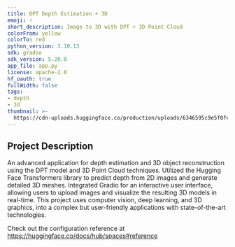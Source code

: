 ```yaml
---
title: DPT Depth Estimation + 3D
emoji: ⚡
short_description: Image to 3D with DPT + 3D Point Cloud
colorFrom: yellow
colorTo: red
python_version: 3.10.13
sdk: gradio
sdk_version: 5.20.0
app_file: app.py
license: apache-2.0
hf_oauth: true
fullWidth: false
tags:
- depth
- 3d
thumbnail: >-
  https://cdn-uploads.huggingface.co/production/uploads/6346595c9e5f0fe83fc60444/cyAmkkrQsfDjolwuHb4ZX.png
---
```

## Project Description

An advanced application for depth estimation and 3D object reconstruction using the DPT model and 3D Point Cloud techniques. 
Utilized the Hugging Face Transformers library to predict depth from 2D images and generate detailed 3D meshes. 
Integrated Gradio for an interactive user interface, allowing users to upload images and visualize the resulting 3D models in real-time. 
This project uses computer vision, deep learning, and 3D graphics, into a complex but user-friendly applications with state-of-the-art technologies.

Check out the configuration reference at https://huggingface.co/docs/hub/spaces#reference